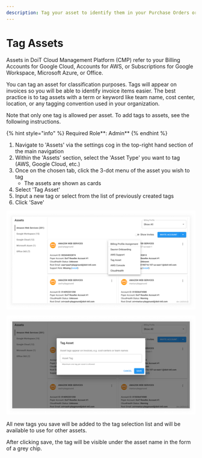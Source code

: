 ```yaml
---
description: Tag your asset to identify them in your Purchase Orders or Invoices
---
```


# Tag Assets

Assets in DoiT Cloud Management Platform (CMP) refer to your Billing Accounts for Google Cloud, Accounts for AWS, or Subscriptions for Google Workspace, Microsoft Azure, or Office.

You can tag an asset for classification purposes. Tags will appear on invoices so you will be able to identify invoice items easier. The best practice is to tag assets with a term or keyword like team name, cost center, location, or any tagging convention used in your organization.

Note that only one tag is allowed per asset. To add tags to assets, see the following instructions.

{% hint style="info" %}
Required Role\*\*: Admin\*\*
{% endhint %}

1. Navigate to 'Assets' via the settings cog in the top-right hand section of the main navigation
2. Within the 'Assets' section, select the 'Asset Type' you want to tag (AWS, Google Cloud, etc.)
3. Once on the chosen tab, click the 3-dot menu of the asset you wish to tag
   * The assets are shown as cards
4. Select 'Tag Asset'
5. Input a new tag or select from the list of previously created tags
6. Click 'Save'

![A screenshot showing the 3-dot menu options, including 'Tag Asset'](../.gitbook/assets/Assets-page.png)

![A screenshot showing the 'Tag Asset' modal and input](../.gitbook/assets/Assets-tagging.png)

All new tags you save will be added to the tag selection list and will be available to use for other assets.

After clicking save, the tag will be visible under the asset name in the form of a grey chip.
